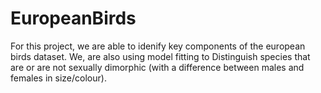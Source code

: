 # EuropeanBirds

For this project, we are able to idenify key components of the european birds dataset.
We, are also using model fitting to Distinguish species that are or are not sexually dimorphic (with a difference between males and females in size/colour).

